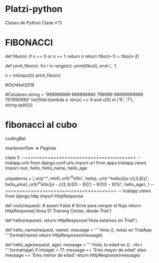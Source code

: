 # Platzi-python
Clases de Python
Clase n°3

# FIBONACCI
def fibo(n):
    if n == 0 or n == 1:
        return n
    return fibo(n-1) + fibo(n-2)

def print_fibo(n):
    for i in range(n):
        print(fibo(i), end=', ')
        
n = int(input())
print_fibo(n)

#t3chfest2018

#Celulares
string = '999999999 989898980 799999 99999999999 787890980'
list(filter(lambda x: len(x) == 9 and x[0] in ('9', '7'), string.split()))



# fibonacci al cubo

codingBat

stackoverflow => Paginas 

clase 5
--=======================================
-- trialapp.urls
from django.conf.urls import url
from apps.trialapp.views import root, hello, hello_name, hello_age

urlpatterns = [
    url(r'^$', root),
    url(r'^hello/$', hello),
    url(r'^hello/([a-z]{3,8})/$', hello_name),
    url(r'^hello/[a-z]{3,8}/([0-9]|[1-9]{1}[0-9]{1})/$', hello_age),
]
--=======================================
-- trialapp.views
from django.http import HttpResponse


def root(request):
    # assert False  # Sirve para romper el flujo
    return HttpResponse('Area 51 Training Center, desde Trial')


def hello(request):
    return HttpResponse('Hola estamos en Trial!')


def hello_name(request, name):
    message = '''
        Hola {}, estas en TrialApp
    '''.format(name)
    return HttpResponse(message)


def hello_age(request, age):
    message = '''
        Hola, tu edad es {}. <br\>
    '''.format(age)
    if int(age) > 17:
        message += 'Eres mayor de edad'
    else:
        message += 'Eres menor de edad'
    return HttpResponse(message)

